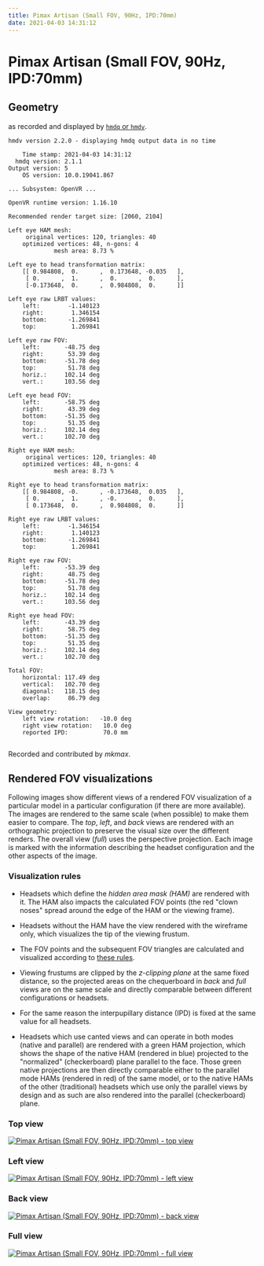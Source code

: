 ```yaml
---
title: Pimax Artisan (Small FOV, 90Hz, IPD:70mm)
date: 2021-04-03 14:31:12
---
```

# Pimax Artisan (Small FOV, 90Hz, IPD:70mm)

## Geometry

as recorded and displayed by [`hmdq` or `hmdv`](https://github.com/risa2000/hmdq).
```
hmdv version 2.2.0 - displaying hmdq output data in no time

    Time stamp: 2021-04-03 14:31:12
  hmdq version: 2.1.1
Output version: 5
    OS version: 10.0.19041.867

... Subsystem: OpenVR ...

OpenVR runtime version: 1.16.10

Recommended render target size: [2060, 2104]

Left eye HAM mesh:
     original vertices: 120, triangles: 40
    optimized vertices: 48, n-gons: 4
             mesh area: 8.73 %

Left eye to head transformation matrix:
    [[ 0.984808,  0.      ,  0.173648, -0.035   ],
     [ 0.      ,  1.      ,  0.      ,  0.      ],
     [-0.173648,  0.      ,  0.984808,  0.      ]]

Left eye raw LRBT values:
    left:        -1.140123
    right:        1.346154
    bottom:      -1.269841
    top:          1.269841

Left eye raw FOV:
    left:       -48.75 deg
    right:       53.39 deg
    bottom:     -51.78 deg
    top:         51.78 deg
    horiz.:     102.14 deg
    vert.:      103.56 deg

Left eye head FOV:
    left:       -58.75 deg
    right:       43.39 deg
    bottom:     -51.35 deg
    top:         51.35 deg
    horiz.:     102.14 deg
    vert.:      102.70 deg

Right eye HAM mesh:
     original vertices: 120, triangles: 40
    optimized vertices: 48, n-gons: 4
             mesh area: 8.73 %

Right eye to head transformation matrix:
    [[ 0.984808, -0.      , -0.173648,  0.035   ],
     [ 0.      ,  1.      , -0.      ,  0.      ],
     [ 0.173648,  0.      ,  0.984808,  0.      ]]

Right eye raw LRBT values:
    left:        -1.346154
    right:        1.140123
    bottom:      -1.269841
    top:          1.269841

Right eye raw FOV:
    left:       -53.39 deg
    right:       48.75 deg
    bottom:     -51.78 deg
    top:         51.78 deg
    horiz.:     102.14 deg
    vert.:      103.56 deg

Right eye head FOV:
    left:       -43.39 deg
    right:       58.75 deg
    bottom:     -51.35 deg
    top:         51.35 deg
    horiz.:     102.14 deg
    vert.:      102.70 deg

Total FOV:
    horizontal: 117.49 deg
    vertical:   102.70 deg
    diagonal:   118.15 deg
    overlap:     86.79 deg

View geometry:
    left view rotation:   -10.0 deg
    right view rotation:   10.0 deg
    reported IPD:          70.0 mm


```
Recorded and contributed by _mkmax_.

## Rendered FOV visualizations

Following images show different views of a rendered FOV visualization of a
particular model in a particular configuration (if there are more available).
The images are rendered to the same scale (when possible) to make them easier
to compare. The _top_, _left_, and _back_ views are rendered with an
orthographic projection to preserve the visual size over the different renders.
The overall view (_full_) uses the perspective projection. Each image is marked
with the information describing the headset configuration and the other aspects
of the image.

### Visualization rules

* Headsets which define the _hidden area mask (HAM)_ are rendered with it. The
  HAM also impacts the calculated FOV points (the red "clown noses" spread
  around the edge of the HAM or the viewing frame).

* Headsets without the HAM have the view rendered with the wireframe only, which
  visualizes the tip of the viewing frustum.

* The FOV points and the subsequent FOV triangles are calculated and visualized
  according to [these
  rules](https://risa2000.github.io/vrdocs/docs/hmd_fov_calculation).

* Viewing frustums are clipped by the _z-clipping plane_ at the same fixed
  distance, so the projected areas on the chequerboard in _back_ and _full_
  views are on the same scale and directly comparable between different
  configurations or headsets.

* For the same reason the interpupillary distance (IPD) is fixed at the same
  value for all headsets.

* Headsets which use canted views and can operate in both modes (native and
  parallel) are rendered with a green HAM projection, which shows the shape of
  the native HAM (rendered in blue) projected to the "normalized"
  (checkerboard) plane parallel to the face. Those green native projections are
  then directly comparable either to the parallel mode HAMs (rendered in red)
  of the same model, or to the native HAMs of the other (traditional) headsets
  which use only the parallel views by design and as such are also rendered
  into the parallel (checkerboard) plane.

### Top view
[![Pimax Artisan (Small FOV, 90Hz, IPD:70mm) - top view](../images/PimaxArtisan_Small_Native_R90_I70_top.dmx.png)](../images/PimaxArtisan_Small_Native_R90_I70_top.dmx.png)

### Left view
[![Pimax Artisan (Small FOV, 90Hz, IPD:70mm) - left view](../images/PimaxArtisan_Small_Native_R90_I70_left.dmx.png)](../images/PimaxArtisan_Small_Native_R90_I70_left.dmx.png)

### Back view
[![Pimax Artisan (Small FOV, 90Hz, IPD:70mm) - back view](../images/PimaxArtisan_Small_Native_R90_I70_back.dmx.png)](../images/PimaxArtisan_Small_Native_R90_I70_back.dmx.png)

### Full view
[![Pimax Artisan (Small FOV, 90Hz, IPD:70mm) - full view](../images/PimaxArtisan_Small_Native_R90_I70_over.dmx.png)](../images/PimaxArtisan_Small_Native_R90_I70_over.dmx.png)

